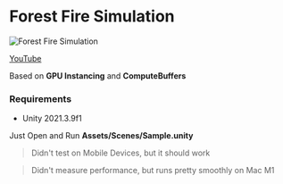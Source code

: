 # Forest Fire Simulation

![Forest Fire Simulation](res/preview.gif)

[YouTube](https://youtu.be/_zhmc2-rQfw)

Based on __GPU Instancing__ and __ComputeBuffers__



### Requirements 
- Unity 2021.3.9f1

Just Open and Run __Assets/Scenes/Sample.unity__

> Didn't test on Mobile Devices, but it should work 

> Didn't measure performance, but runs pretty smoothly on Mac M1